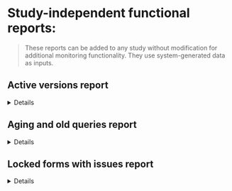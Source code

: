 # Study-independent functional reports:

> These reports can be added to any study without modification for additional monitoring functionality. They use system-generated data as inputs. 

## Active versions report
<details>
  
### Purpose
Identify all active design versions across implemented forms. 
This assists:
- designers/support when debugging issues in studies that may result from inconsistent versioning between patients, as this information is typically found in data exports which contain sensitive information. 
- administrators who will be implementing version updates or revisions.
- designers who may need to implement revisions across design versions

### Source Data/required data inputs:
- `edcData`
- `metadata$FormDef`

### Output:
Creates a table with showing the number of instantiated forms of each design version, where each form is a column, and each design version as a row. 
</details>

## Aging and old queries report
<details>
  
### Purpose
Give an overview of queries and time spent in various states to assist in the identification of bottlenecks or red flags.

### Source Data/required data inputs:
- `edcData$ProcessedQueries`

### Output:
Creates a table with a query per row and columns detailing what was queried, query type, status, age, and time spent in various states.
</details>

## Locked forms with issues report
<details>
### Purpose
Provides a list of forms that will require unlocking for issue resolution, including unanswered queries, unconfirmed missing data and forms pending upgrade.

### Source Data/required data inputs:
- `edcData$ReviewStatus`
- `edcData$Queries`

### Output:
Creates a table with showing an the number of open queries, unconfirmed missing data points and if a form upgrade is pending alongside form details. Each row represents a form instance (form per subject per event, etc.) that has has queries and is locked.
</details>
